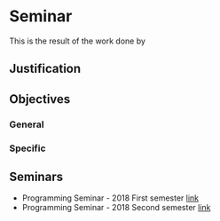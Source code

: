 # Seminar


This is the result of the work done by


## Justification

## Objectives
### General
### Specific
## Seminars


 - Programming Seminar - 2018 First semester [link](https://github.com/jmsevillam/Seminar-2018-I)
 - Programming Seminar - 2018 Second semester [link](https://github.com/jmsevillam/Seminar-2018-II)

